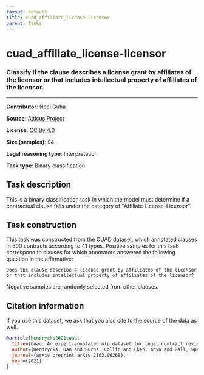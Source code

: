 ```yaml
---
layout: default
title: cuad_affiliate_license-licensor
parent: Tasks
---
```

# cuad_affiliate_license-licensor

### Classify if the clause describes a license grant by affiliates of the licensor or that includes intellectual property of affiliates of the licensor.
---

**Contributor**: Neel Guha 

**Source**: [Atticus Project](https://www.atticusprojectai.org/cuad>)

**License**: [CC By 4.0](https://creativecommons.org/licenses/by/4.0/)

**Size (samples)**: 94

**Legal reasoning type**: Interpretation

**Task type**: Binary classification

## Task description

This is a binary classification task in which the model must determine if a contractual clause falls under the category of "Affiliate License-Licensor".

## Task construction

This task was constructed from the [CUAD dataset](https://www.atticusprojectai.org/cuad), which annotated clauses in 500 contracts according to 41 types. Positive samples for this task correspond to clauses for which annotators answered the following question in the affirmative:

```text
Does the clause describe a license grant by affiliates of the licensor or that includes intellectual property of affiliates of the licensor?
```

Negative samples are randomly selected from other clauses.

## Citation information
If you use this dataset, we ask that you also cite to the source of the data as well.

```bib
@article{hendrycks2021cuad,
  title={Cuad: An expert-annotated nlp dataset for legal contract review},
  author={Hendrycks, Dan and Burns, Collin and Chen, Anya and Ball, Spencer},
  journal={arXiv preprint arXiv:2103.06268},
  year={2021}
}
```

